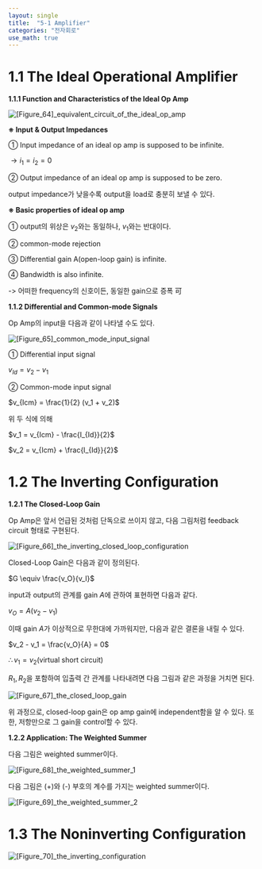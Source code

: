 ```yaml
---
layout: single
title:  "5-1 Amplifier"
categories: "전자회로"
use_math: true
---
```


# 1.1 The Ideal Operational Amplifier

**1.1.1 Function and Characteristics of the Ideal Op Amp** 

![[Figure_64]_equivalent_circuit_of_the_ideal_op_amp]({{site.url}}/images/2024-04-19-amplifier/[Figure_64]_equivalent_circuit_of_the_ideal_op_amp.jpg)

**※ Input & Output Impedances**

① Input impedance of an ideal op amp is supposed to be infinite.

$\rightarrow i_1 = i_2 = 0$

② Output impedance of an ideal op amp is supposed to be zero.

output impedance가 낮을수록 output을 load로 충분히 보낼 수 있다.

**※ Basic properties of ideal op amp**

① output의 위상은 $v_2$와는 동일하나, $v_1$와는 반대이다.

② common-mode rejection

③ Differential gain A(open-loop gain) is infinite.

④ Bandwidth is also infinite.

-> 어떠한 frequency의 신호이든, 동일한 gain으로 증폭 可

**1.1.2 Differential and Common-mode Signals**

Op Amp의 input을 다음과 같이 나타낼 수도 있다.

![[Figure_65]_common_mode_input_signal]({{site.url}}/images/2024-04-19-amplifier/[Figure_65]_common_mode_input_signal.jpg)

① Differential input signal

$v_{Id}=v_2 - v_1$

② Common-mode input signal

$v_{Icm} = \frac{1}{2} (v_1 + v_2)$

위 두 식에 의해

$v_1 = v_{Icm} - \frac{I_{Id}}{2}$

$v_2 = v_{Icm} + \frac{I_{Id}}{2}$

# 1.2 The Inverting Configuration

**1.2.1 The Closed-Loop Gain**

Op Amp은 앞서 언급된 것처럼 단독으로 쓰이지 않고, 다음 그림처럼 feedback circuit 형태로 구현된다.

![[Figure_66]_the_inverting_closed_loop_configuration]({{site.url}}/images/2024-04-19-amplifier/[Figure_66]_the_inverting_closed_loop_configuration.jpg)

Closed-Loop Gain은 다음과 같이 정의된다.

$G \equiv \frac{v_O}{v_I}$

input과 output의 관계를 gain $A$에 관하여 표현하면 다음과 같다.

$v_O = A(v_2 - v_1)$

이때 gain $A$가 이상적으로 무한대에 가까워지만, 다음과 같은 결론을 내릴 수 있다.

$v_2 - v_1 = \frac{v_O}{A} = 0$

$\therefore v_1 = v_2$(virtual short circuit)

$R_1, R_2$을 포함하여 입출력 간 관계를 나타내려면 다음 그림과 같은 과정을 거치면 된다.

![[Figure_67]_the_closed_loop_gain]({{site.url}}/images/2024-04-19-amplifier/[Figure_67]_the_closed_loop_gain.jpg)

위 과정으로, closed-loop gain은 op amp gain에 independent함을 알 수 있다. 또한, 저항만으로 그 gain을 control할 수 있다.

**1.2.2 Application: The Weighted Summer**

다음 그림은 weighted summer이다.

![[Figure_68]_the_weighted_summer_1]({{site.url}}/images/2024-04-19-amplifier/[Figure_68]_the_weighted_summer_1.jpg)

다음 그림은 (+)와 (-) 부호의 계수를 가지는 weighted summer이다.

![[Figure_69]_the_weighted_summer_2]({{site.url}}/images/2024-04-19-amplifier/[Figure_69]_the_weighted_summer_2.jpg)

# 1.3 The Noninverting Configuration

![[Figure_70]_the_inverting_configuration]({{site.url}}/images/2024-04-19-amplifier/[Figure_70]_the_inverting_configuration.jpg)